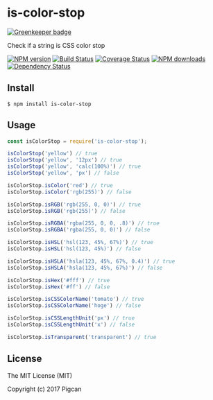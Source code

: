 # is-color-stop

[![Greenkeeper badge](https://badges.greenkeeper.io/pigcan/is-color-stop.svg)](https://greenkeeper.io/)

Check if a string is CSS color stop

[![NPM version](https://img.shields.io/npm/v/is-color-stop.svg?style=flat)](https://npmjs.org/package/is-color-stop)
[![Build Status](https://img.shields.io/travis/pigcan/is-color-stop.svg?style=flat)](https://travis-ci.org/pigcan/is-color-stop)
[![Coverage Status](https://img.shields.io/coveralls/pigcan/is-color-stop.svg?style=flat)](https://coveralls.io/r/pigcan/is-color-stop)
[![NPM downloads](http://img.shields.io/npm/dm/is-color-stop.svg?style=flat)](https://npmjs.org/package/is-color-stop)
[![Dependency Status](https://david-dm.org/pigcan/is-color-stop.svg)](https://david-dm.org/pigcan/is-color-stop)


## Install

```shell
$ npm install is-color-stop
```

## Usage

```js
const isColorStop = require('is-color-stop');

isColorStop('yellow') // true
isColorStop('yellow', '12px') // true
isColorStop('yellow', 'calc(100%)') // true
isColorStop('yellow', 'px') // false

isColorStop.isColor('red') // true
isColorStop.isColor('rgb(255)') // false

isColorStop.isRGB('rgb(255, 0, 0)') // true
isColorStop.isRGB('rgb(255)') // false

isColorStop.isRGBA('rgba(255, 0, 0, .8)') // true
isColorStop.isRGBA('rgba(255, 0, 0)') // false

isColorStop.isHSL('hsl(123, 45%, 67%)') // true
isColorStop.isHSL('hsl(123, 45%)') // false

isColorStop.isHSLA('hsla(123, 45%, 67%, 0.4)') // true
isColorStop.isHSLA('hsla(123, 45%, 67%)') // false

isColorStop.isHex('#fff') // true
isColorStop.isHex('#ff') // false

isColorStop.isCSSColorName('tomato') // true
isColorStop.isCSSColorName('hoge') // false

isColorStop.isCSSLengthUnit('px') // true
isColorStop.isCSSLengthUnit('x') // false

isColorStop.isTransparent('transparent') // true
```

## License

The MIT License (MIT)

Copyright (c) 2017 Pigcan
